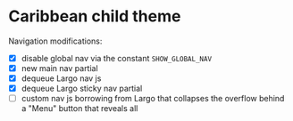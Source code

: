 # Caribbean child theme

Navigation modifications:

- [x] disable global nav via the constant `SHOW_GLOBAL_NAV`
- [x] new main nav partial
- [x] dequeue Largo nav js
- [x] dequeue Largo sticky nav partial
- [ ] custom nav js borrowing from Largo that collapses the overflow behind a "Menu" button that reveals all
